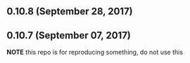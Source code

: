 ## 0.10.8 (September 28, 2017)

## 0.10.7 (September 07, 2017)

**NOTE** this repo is for reproducing something, do not use this
